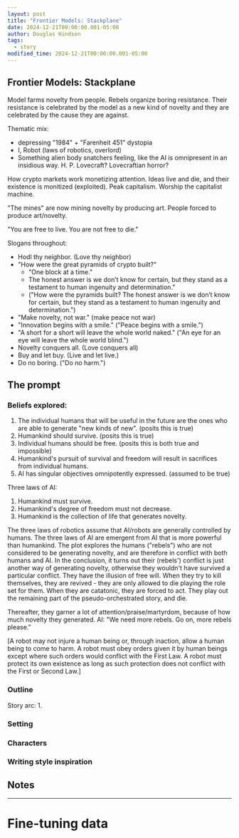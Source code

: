 ```yaml
---
layout: post
title: "Frontier Models: Stackplane"
date: 2024-12-21T00:00:00.001-05:00
author: Douglas Hindson
tags:
  - story
modified_time: 2024-12-21T00:00:00.001-05:00
---
```

## Frontier Models: Stackplane

Model farms novelty from people. Rebels organize boring resistance. Their resistance is celebrated by the model as a new kind of novelty and they are celebrated by the cause they are against.

Thematic mix:
- depressing "1984" + "Farenheit 451" dystopia
- I, Robot (laws of robotics, overlord)
- Something alien body snatchers feeling, like the AI is omnipresent in an insidious way. H. P. Lovecraft? Lovecraftian horror?

How crypto markets work monetizing attention. Ideas live and die, and their existence is monitized (exploited). Peak capitalism. Worship the capitalist machine.

"The mines" are now mining novelty by producing art. People forced to produce art/novelty.

"You are free to live. You are not free to die."

Slogans throughout:
- Hodl thy neighbor. (Love thy neighbor)
- "How were the great pyramids of crypto built?"
	- "One block at a time."
	- The honest answer is we don’t know for certain, but they stand as a testament to human ingenuity and determination."
	- ("How were the pyramids built? The honest answer is we don’t know for certain, but they stand as a testament to human ingenuity and determination.")
- "Make novelty, not war." (make peace not war)
- "Innovation begins with a smile." ("Peace begins with a smile.")
- "A short for a short will leave the whole world naked." ("An eye for an eye will leave the whole world blind.")
- Novelty conquers all. (Love conquers all)
- Buy and let buy. (Live and let live.)
- Do no boring. ("Do no harm.")

## The prompt

### Beliefs explored:
1. The individual humans that will be useful in the future are the ones who are able to generate "new kinds of new". (posits this is true)
2. Humankind should survive. (posits this is true)
3. Individual humans should be free. (posits this is both true and impossible)
4. Humankind's pursuit of survival and freedom will result in sacrifices from individual humans.
5. AI has singular objectives omnipotently expressed. (assumed to be true)

Three laws of AI:
1. Humankind must survive.
2. Humankind's degree of freedom must not decrease.
3. Humankind is the collection of life that generates novelty.

The three laws of robotics assume that AI/robots are generally controlled by humans. The three laws of AI are emergent from AI that is more powerful than humankind. The plot explores the humans ("rebels") who are not considered to be generating novelty, and are therefore in conflict with both humans and AI. In the conclusion, it turns out their (rebels') conflict is just another way of generating novelty, otherwise they wouldn't have survived a particular conflict. They have the illusion of free will. When they try to kill themselves, they are revived - they are only allowed to die playing the role set for them. When they are catatonic, they are forced to act. They play out the remaining part of the pseudo-orchestrated story, and die.

Thereafter, they garner a lot of attention/praise/martyrdom, because of how much novelty they generated. AI: "We need more rebels. Go on, more rebels please."



[A robot may not injure a human being or, through inaction, allow a human being to come to harm. A robot must obey orders given it by human beings except where such orders would conflict with the First Law. A robot must protect its own existence as long as such protection does not conflict with the First or Second Law.]


### Outline

Story arc:
1. 

### Setting

### Characters

### Writing style inspiration



## Notes



---

# Fine-tuning data
